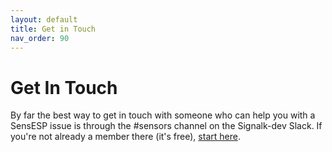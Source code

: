 ```yaml
---
layout: default
title: Get in Touch
nav_order: 90
---
```


# Get In Touch

By far the best way to get in touch with someone who can help you with a SensESP issue is through the #sensors channel on the Signalk-dev Slack. If you're not already a member there (it's free), [start here](http://slack-invite.signalk.org/).
